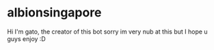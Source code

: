 # albionsingapore
Hi I'm gato, the creator of this bot
sorry im very nub at this but I hope u guys enjoy :D
